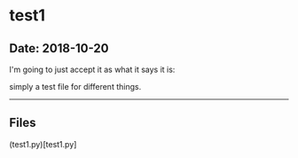 # test1

## Date: 2018-10-20

I'm going to just accept it as what it says it is:

simply a test file for different things.

-----

## Files

(test1.py)[test1.py]